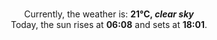 <p  align="center"><br/>Currently, the weather is: <b> 21°C, <i>clear sky</i></b></br>Today, the sun rises at <b>06:08</b> and sets at <b>18:01</b>.</p>
